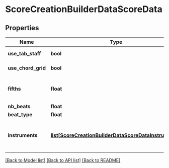 # ScoreCreationBuilderDataScoreData

## Properties
Name | Type | Description | Notes
------------ | ------------- | ------------- | -------------
**use_tab_staff** | **bool** | true if the TAB staff is displayed with fretted instruments | [optional] 
**use_chord_grid** | **bool** | true if the chord grid must be displayed with fretted instruments | [optional] 
**fifths** | **float** | The key signature of the score (expressed between -7 and 7). Major C is used when the value is not provided. | [optional] 
**nb_beats** | **float** | The number of beats in the measure | [optional] 
**beat_type** | **float** | The duration of a beat in the measure | [optional] 
**instruments** | [**list[ScoreCreationBuilderDataScoreDataInstruments]**](ScoreCreationBuilderDataScoreDataInstruments.md) | The list of instruments to add to the score. See https://prod.flat-cdn.com/fixtures/instruments_en.json for the possible values for &#x60;group&#x60; and &#x60;instrument&#x60;.  | 

[[Back to Model list]](../README.md#documentation-for-models) [[Back to API list]](../README.md#documentation-for-api-endpoints) [[Back to README]](../README.md)


